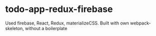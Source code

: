 # todo-app-redux-firebase
Used firebase, React, Redux, materializeCSS. Built with own webpack-skeleton, without a boilerplate
